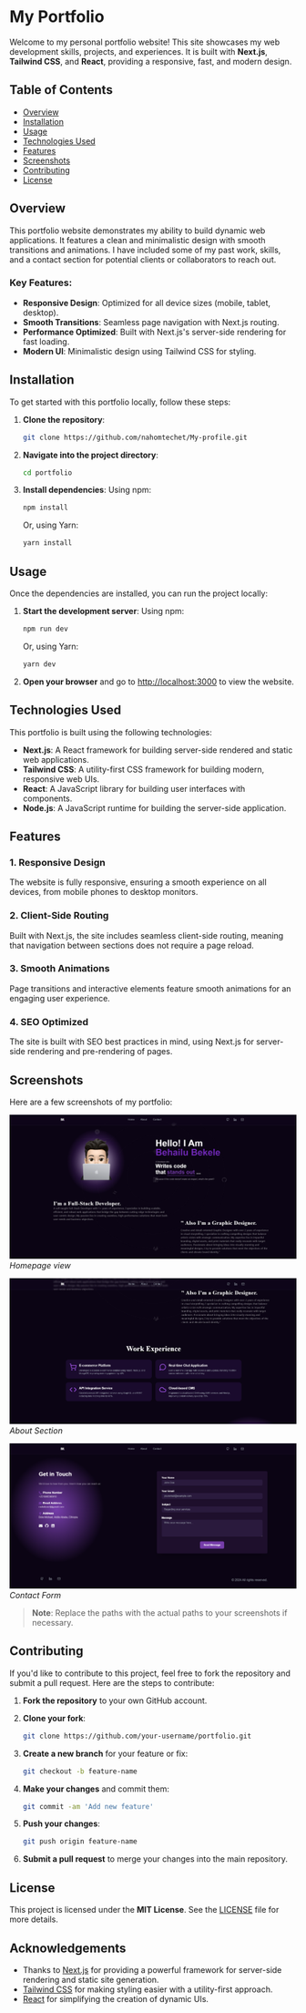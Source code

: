 # My Portfolio

Welcome to my personal portfolio website! This site showcases my web development skills, projects, and experiences. It is built with **Next.js**, **Tailwind CSS**, and **React**, providing a responsive, fast, and modern design.

## Table of Contents

- [Overview](#overview)
- [Installation](#installation)
- [Usage](#usage)
- [Technologies Used](#technologies-used)
- [Features](#features)
- [Screenshots](#screenshots)
- [Contributing](#contributing)
- [License](#license)

## Overview

This portfolio website demonstrates my ability to build dynamic web applications. It features a clean and minimalistic design with smooth transitions and animations. I have included some of my past work, skills, and a contact section for potential clients or collaborators to reach out.

### Key Features:

- **Responsive Design**: Optimized for all device sizes (mobile, tablet, desktop).
- **Smooth Transitions**: Seamless page navigation with Next.js routing.
- **Performance Optimized**: Built with Next.js's server-side rendering for fast loading.
- **Modern UI**: Minimalistic design using Tailwind CSS for styling.

## Installation

To get started with this portfolio locally, follow these steps:

1. **Clone the repository**:
    ```bash
    git clone https://github.com/nahomtechet/My-profile.git
    ```

2. **Navigate into the project directory**:
    ```bash
    cd portfolio
    ```

3. **Install dependencies**:
    Using npm:
    ```bash
    npm install
    ```
    Or, using Yarn:
    ```bash
    yarn install
    ```

## Usage

Once the dependencies are installed, you can run the project locally:

1. **Start the development server**:
    Using npm:
    ```bash
    npm run dev
    ```
    Or, using Yarn:
    ```bash
    yarn dev
    ```

2. **Open your browser** and go to [http://localhost:3000](http://localhost:3000) to view the website.

## Technologies Used

This portfolio is built using the following technologies:

- **Next.js**: A React framework for building server-side rendered and static web applications.
- **Tailwind CSS**: A utility-first CSS framework for building modern, responsive web UIs.
- **React**: A JavaScript library for building user interfaces with components.
- **Node.js**: A JavaScript runtime for building the server-side application.

## Features

### 1. **Responsive Design**
The website is fully responsive, ensuring a smooth experience on all devices, from mobile phones to desktop monitors.

### 2. **Client-Side Routing**
Built with Next.js, the site includes seamless client-side routing, meaning that navigation between sections does not require a page reload.

### 3. **Smooth Animations**
Page transitions and interactive elements feature smooth animations for an engaging user experience.

### 4. **SEO Optimized**
The site is built with SEO best practices in mind, using Next.js for server-side rendering and pre-rendering of pages.

## Screenshots

Here are a few screenshots of my portfolio:

![Portfolio Screenshot 1](./public/images/screenshot1.png)
*Homepage view*

![Portfolio Screenshot 2](./public/images/screenshot2.png)
*About Section*

![Portfolio Screenshot 3](./public/images/screenshot3.png)
*Contact Form*

> **Note**: Replace the paths with the actual paths to your screenshots if necessary.

## Contributing

If you'd like to contribute to this project, feel free to fork the repository and submit a pull request. Here are the steps to contribute:

1. **Fork the repository** to your own GitHub account.
2. **Clone your fork**:
    ```bash
    git clone https://github.com/your-username/portfolio.git
    ```

3. **Create a new branch** for your feature or fix:
    ```bash
    git checkout -b feature-name
    ```

4. **Make your changes** and commit them:
    ```bash
    git commit -am 'Add new feature'
    ```

5. **Push your changes**:
    ```bash
    git push origin feature-name
    ```

6. **Submit a pull request** to merge your changes into the main repository.

## License

This project is licensed under the **MIT License**. See the [LICENSE](LICENSE) file for more details.

## Acknowledgements

- Thanks to [Next.js](https://nextjs.org/) for providing a powerful framework for server-side rendering and static site generation.
- [Tailwind CSS](https://tailwindcss.com/) for making styling easier with a utility-first approach.
- [React](https://reactjs.org/) for simplifying the creation of dynamic UIs.

